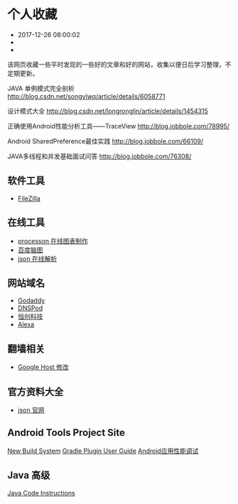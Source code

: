 # 个人收藏
- 2017-12-26 08:00:02
- 
- 

<!--markdown-->该网页收藏一些平时发现的一些好的文章和好的网站，收集以便日后学习整理，不定期更新。


JAVA 单例模式完全剖析
http://blog.csdn.net/songylwq/article/details/6058771

设计模式大全
http://blog.csdn.net/longronglin/article/details/1454315


正确使用Android性能分析工具——TraceView
http://blog.jobbole.com/78995/

Android SharedPreference最佳实践
http://blog.jobbole.com/66109/

JAVA多线程和并发基础面试问答
http://blog.jobbole.com/76308/

## 软件工具

* [FileZilla](https://filezilla-project.org/index.php)

## 在线工具

* [processon 在线图表制作](https://www.processon.com/diagrams/)
* [百度脑图](http://naotu.baidu.com/)
* [json 在线解析](http://pro.jsonlint.com/)

## 网站域名

* [Godaddy](https://sg.godaddy.com/zh/)
* [DNSPod](https://www.dnspod.cn/)
* [恒创科技](http://www.henghost.com/)
* [Alexa](http://www.alexa.com/siteinfo/binkery.com)

## 翻墙相关
* [Google Host 修改](http://googlehost.lofter.com/)

## 官方资料大全

* [json 官网](http://www.json.org/)


## Android Tools Project Site
[New Build System](http://tools.android.com/tech-docs/new-build-system)
[Gradle Plugin User Guide](http://tools.android.com/tech-docs/new-build-system/user-guide)
[Android应用性能调试](http://kamidox.com/android-performance-debug-tools.html)

## Java 高级
[Java Code Instructions](http://www.codeinstructions.com/2008/12/java-objects-memory-structure.html)